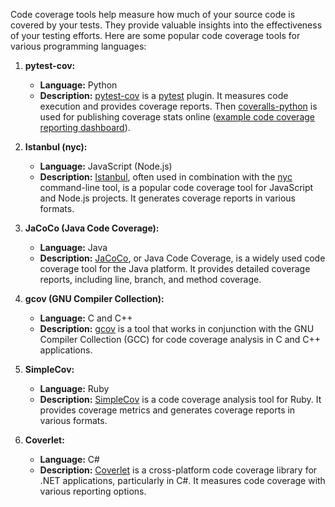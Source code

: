 Code coverage tools help measure how much of your source code is covered by your tests. They provide valuable insights into the effectiveness of your testing efforts. Here are some popular code coverage tools for various programming languages:

1. **pytest-cov:**
   - **Language:** Python
   - **Description:** [pytest-cov](https://github.com/pytest-dev/pytest-cov) is a [pytest](https://github.com/pytest-dev/pytest) plugin. It measures code execution and provides coverage reports. Then [coveralls-python](https://coveralls-python.readthedocs.io/en/latest/) is used for publishing coverage stats online ([example code coverage reporting dashboard](https://coveralls.io/github/unity-sds/unity-py)). 

2. **Istanbul (nyc):**
   - **Language:** JavaScript (Node.js)
   - **Description:** [Istanbul](https://istanbul.js.org/), often used in combination with the [nyc](https://github.com/istanbuljs/nyc) command-line tool, is a popular code coverage tool for JavaScript and Node.js projects. It generates coverage reports in various formats.
  
3. **JaCoCo (Java Code Coverage):**
   - **Language:** Java
   - **Description:** [JaCoCo](https://www.eclemma.org/jacoco/), or Java Code Coverage, is a widely used code coverage tool for the Java platform. It provides detailed coverage reports, including line, branch, and method coverage.

4. **gcov (GNU Compiler Collection):**
   - **Language:** C and C++
   - **Description:** [gcov](https://docs.oracle.com/en/operating-systems/oracle-linux/6/porting/ch02s05s01.html) is a tool that works in conjunction with the GNU Compiler Collection (GCC) for code coverage analysis in C and C++ applications.

5. **SimpleCov:**
   - **Language:** Ruby
   - **Description:** [SimpleCov](https://github.com/colszowka/simplecov) is a code coverage analysis tool for Ruby. It provides coverage metrics and generates coverage reports in various formats.

6. **Coverlet:**
   - **Language:** C#
   - **Description:** [Coverlet](https://github.com/coverlet-coverage/coverlet) is a cross-platform code coverage library for .NET applications, particularly in C#. It measures code coverage with various reporting options.
